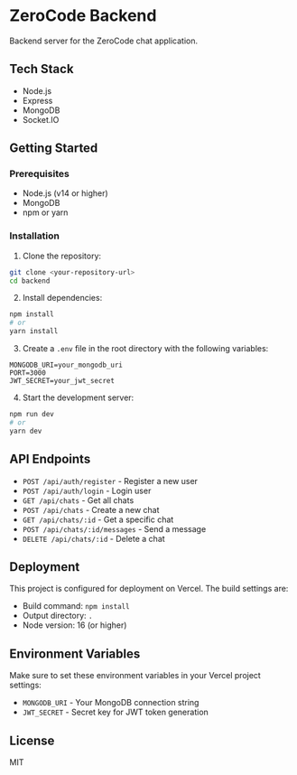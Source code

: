# ZeroCode Backend

Backend server for the ZeroCode chat application.

## Tech Stack

- Node.js
- Express
- MongoDB
- Socket.IO

## Getting Started

### Prerequisites

- Node.js (v14 or higher)
- MongoDB
- npm or yarn

### Installation

1. Clone the repository:
```bash
git clone <your-repository-url>
cd backend
```

2. Install dependencies:
```bash
npm install
# or
yarn install
```

3. Create a `.env` file in the root directory with the following variables:
```env
MONGODB_URI=your_mongodb_uri
PORT=3000
JWT_SECRET=your_jwt_secret
```

4. Start the development server:
```bash
npm run dev
# or
yarn dev
```

## API Endpoints

- `POST /api/auth/register` - Register a new user
- `POST /api/auth/login` - Login user
- `GET /api/chats` - Get all chats
- `POST /api/chats` - Create a new chat
- `GET /api/chats/:id` - Get a specific chat
- `POST /api/chats/:id/messages` - Send a message
- `DELETE /api/chats/:id` - Delete a chat

## Deployment

This project is configured for deployment on Vercel. The build settings are:

- Build command: `npm install`
- Output directory: `.`
- Node version: 16 (or higher)

## Environment Variables

Make sure to set these environment variables in your Vercel project settings:

- `MONGODB_URI` - Your MongoDB connection string
- `JWT_SECRET` - Secret key for JWT token generation

## License

MIT
